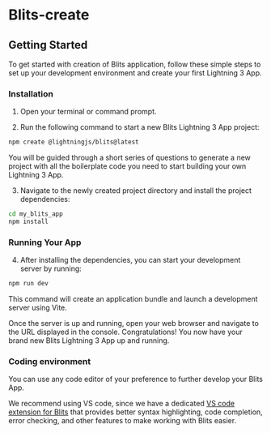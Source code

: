 # Blits-create

## Getting Started

To get started with creation of Blits application, follow these simple steps to set up your development environment and create your first Lightning 3 App.

### Installation

1. Open your terminal or command prompt.

2. Run the following command to start a new Blits Lightning 3 App project:

```bash
npm create @lightningjs/blits@latest
```

 You will be guided through a short series of questions to generate a new project with all the boilerplate code you need to start building your own Lightning 3 App.

3. Navigate to the newly created project directory and install the project dependencies:

```bash
cd my_blits_app
npm install
```

### Running Your App

4. After installing the dependencies, you can start your development server by running:

```bash
npm run dev
```

This command will create an application bundle and launch a development server using Vite.

Once the server is up and running, open your web browser and navigate to the URL displayed in the console. Congratulations! You now have your brand new Blits Lightning 3 App up and running.

### Coding environment

You can use any code editor of your preference to further develop your Blits App.

We recommend using VS code, since we have a dedicated [VS code extension for Blits](https://marketplace.visualstudio.com/items?itemName=LightningJS.lightning-blits) that provides better syntax highlighting, code completion, error
checking, and other features to make working with Blits easier.
